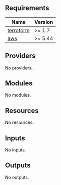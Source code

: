 ## Requirements

| Name | Version |
|------|---------|
| <a name="requirement_terraform"></a> [terraform](#requirement\_terraform) | >= 1.7 |
| <a name="requirement_aws"></a> [aws](#requirement\_aws) | >= 5.44 |

## Providers

No providers.

## Modules

No modules.

## Resources

No resources.

## Inputs

No inputs.

## Outputs

No outputs.

